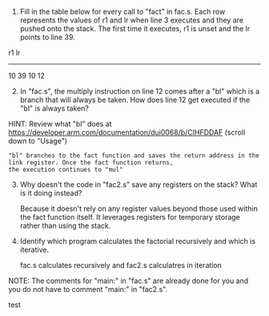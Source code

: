 1. Fill in the table below for every call to "fact" in fac.s. Each row
represents the values of r1 and lr when line 3 executes and they are pushed
onto the stack. The first time it executes, r1 is unset and the lr points to line 39.

r1	lr
---	-------
10	  39
10	12

2. In "fac.s", the multiply instruction on line 12 comes after a "bl" which is a branch that will always be taken. How does line 12 get executed if the "bl" is always taken?

HINT: Review what "bl" does at https://developer.arm.com/documentation/dui0068/b/CIHFDDAF (scroll down to "Usage")

	"bl" branches to the fact function and saves the return address in the link register. Once the fact function returns, 
	the execution continues to "mul"

3. Why doesn't the code in "fac2.s" save any registers on the stack? What is it doing instead?

	 Because it doesn't rely on any register values beyond those used within the fact function itself.
	 It leverages registers for temporary storage rather than using the stack.

4. Identify which program calculates the factorial recursively and which is iterative.

	fac.s calculates recursively and fac2.s calculatres in iteration

NOTE: The comments for "main:" in "fac.s" are already done for you and you do not have to comment "main:" in "fac2.s".

test

